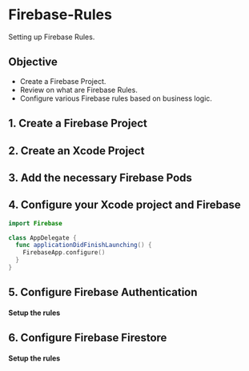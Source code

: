 # Firebase-Rules

Setting up Firebase Rules. 

## Objective 

* Create a Firebase Project. 
* Review on what are Firebase Rules. 
* Configure various Firebase rules based on business logic. 

## 1. Create a Firebase Project 

## 2. Create an Xcode Project 

## 3. Add the necessary Firebase Pods

## 4. Configure your Xcode project and Firebase 

```swift 
import Firebase 

class AppDelegate {
  func applicationDidFinishLaunching() {
    FirebaseApp.configure() 
  }
}
```

## 5. Configure Firebase Authentication

#### Setup the rules 

## 6. Configure Firebase Firestore

#### Setup the rules 
